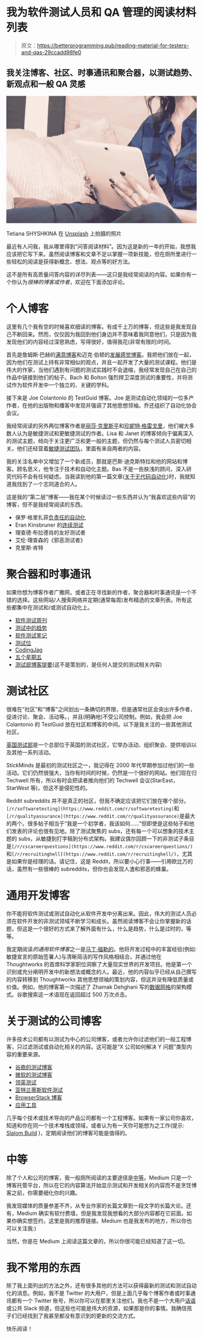# 我为软件测试人员和 QA 管理的阅读材料列表

> 原文：<https://betterprogramming.pub/reading-material-for-testers-and-qas-29ccadd98fe0>

## 我关注博客、社区、时事通讯和聚合器，以测试趋势、新观点和一般 QA 灵感

![](img/d0e4dfa2ce3891aaa07d0f1e04a1ce2c.png)

Tetiana SHYSHKINA 在 [Unsplash](https://unsplash.com/s/photos/reading-tablet?utm_source=unsplash&utm_medium=referral&utm_content=creditCopyText) 上拍摄的照片

最近有人问我，我从哪里得到“问答阅读材料”。因为这是新的一年的开始，我想我应该把它写下来。虽然阅读博客和文章不足以掌握一项新技能，但在厕所里进行一些轻松的阅读是获得新概念、想法、观点等的好方法。

这不是所有高质量问答内容的详尽列表——这只是我经常阅读的内容。如果你有一个你认为*很棒的博客或作者*，欢迎在下面添加评论。

# 个人博客

这里有几个我有空的时候喜欢细读的博客。有成千上万的博客，但这些是我发现自己不断回来。然而，仅仅因为我回到他们身边并不意味着我同意他们，只是因为我发现他们的内容经过深思熟虑，写得很好，值得我花(非常有限的)时间。

首先是詹姆斯·巴赫的[满意博客](https://www.satisfice.com/blog)和迈克·伯顿的[发展感觉博客](https://www.developsense.com/blog)。我把他们放在一起，因为他们在测试上持有非常相似的观点，并且一起开发了大量的测试课程。他们是伟大的作家，当他们遇到有问题的测试实践时不会退缩，我经常发现自己在自己的作品中链接到他们的帖子。Bach 和 Bolton 强烈捍卫深度测试的重要性，并将测试作为软件开发中一个独立的、关键的学科。

接下来是 Joe Colantonio 的 TestGuid 博客。Joe 是测试自动化领域的一位多产作者，在他的出版物和播客中发现并强调了其他思想领袖。乔还组织了自动化协会会议。

我经常阅读的另外两位博客作者是[丽莎·克里斯平](https://lisacrispin.com/)和[珍妮特·格雷戈里](http://janetgregory.ca)，他们被大多数人认为是敏捷测试和更敏捷测试的作者。Lisa 和 Janet 的博客倾向于偏离深入的测试主题，倾向于关注更广泛和更一般的主题，但仍然与每个测试人员密切相关。他们还经营着[敏捷测试团队](https://agiletestingfellow.com/blog)，里面有来自两者的内容。

我的关注名单中又增加了一个新成员，那就是巴斯·迪克斯特拉和他的网站和博客。顾名思义，他专注于技术和自动化主题。Bas 不是一些肤浅的顾问，深入研究代码不会有任何疑虑。当我读到他的第一篇文章([关于无代码自动化](https://www.ontestautomation.com/on-codeless-automation-or-rather-on-abstraction-layers/))时，我就知道我找到了一个志同道合的人。

这是我的“第二层”博客——我在某个时候读过一些东西并认为“我喜欢这些内容”的博客，但不是我经常阅读的东西。

*   保罗·格里扎菲[负责任的自动化](https://responsibleautomation.wordpress.com/)
*   Eran Kinsbruner 的[连续测试](https://continuoustesting.blog/)
*   理查德·布拉德肖的友好测试者
*   艾伦·理查森的《邪恶测试者》
*   克里斯·肯特

# 聚合器和时事通讯

如果你想为博客作者广撒网，或者正在寻找新的作者，聚合器和时事通讯是一个不错的选择。这些网站/人搜索网络并定期(通常每周)发布精选的文章列表。所有这些都集中在测试和/或测试自动化上。

*   [软件测试周刊](https://softwaretestingweekly.com/)
*   [测试中的趋势](https://trendingintesting.com/category/weekly-newsletter/)
*   [软件测试笔记](https://softwaretestingnotes.substack.com/)
*   [测试位](http://blog.testingcurator.com/)
*   [CodingJag](https://www.lambdatest.com/newsletter/editions/)
*   [五个星期五](https://angryweasel.com/blog/)
*   [测试部博客提要](https://www.ministryoftesting.com/feeds/blogs)(这不是策划的，是任何人提交的测试相关内容)

# 测试社区

很难在“社区”和“博客”之间划出一条确切的界限，但是通常社区会突出许多作者，促进讨论、聚会、活动等。，并且(明确地)不受公司控制。例如，我会把 Joe Colantonio 的 TestGuid 放在社区和博客的中间。以下是我关注的一些其他测试社区。

[英国测试部](https://www.ministryoftesting.com/)是一个总部位于英国的测试社区，它举办活动、组织聚会、提供培训以及其他一系列活动。

StickMinds 是最初的测试社区之一，我记得在 2000 年代早期参加过他们的一些活动。它们仍然很强大，当你有时间的时候，仍然是一个很好的网站。他们现在归 Techwell 所有，所以有时会把读者推向他们的 Techwell 会议(StarEast，StarWest 等)，但这不是侵犯性的。

Reddit subreddits 并不是真正的社区，但我不确定应该把它们放在哪个部分。`[/r/softwaretesting](https://www.reddit.com/r/softwaretesting)`和`[/r/qualityassurance](https://www.reddit.com/r/qualityassurance)`是最大的两个。很多帖子相当于“我是一个初学者，我该如何……”但即使是这些帖子和他们发表的评论也很有见地。除了测试聚焦的 subs，还有每一个可以想象的技术主题的 subs，从敏捷到打字稿到分布式架构。我建议偶尔回顾一下的非测试子条目是`[/r/cscareerquestions](https://www.reddit.com/r/cscareerquestions/)`和`[/r/recruitinghell](https://www.reddit.com/r/recruitinghell/)`，尤其是如果你是经理的话。请记住，这是 Reddit，所以要小心行事——引用欧比万的话，虽然有一些很棒的 subreddits，但你也会发现人渣和邪恶的蜂巢。

# 通用开发博客

你不能将软件测试或测试自动化从软件开发中分离出来。因此，伟大的测试人员必须在软件开发的非测试领域不断学习和成长。虽然阅读博客不会让你掌握新的话题，但这是一个很好的方式来了解外面有什么，什么是趋势，什么是过时的，等等。

我定期阅读*的通用软件博客*之一是[马丁·福勒的](https://martinfowler.com/bliki/)。他将开发过程中的丰富经验(例如:敏捷宣言的原始签署人)与清晰简洁的写作风格相结合，并通过他在 Thoughtworks 的首席科学家职位洞察了大量现实世界的开发项目。他是第一个识别或充分阐明开发中的新想法或概念的人。最近，他的内容似乎已经从自己撰写的内容转移到 Thoughtworks 其他思想领袖的策划内容，但这并没有降低质量或价值。例如，他的博客第一次描述了 Zhamak Dehghani 写的[数据网格](https://martinfowler.com/articles/data-monolith-to-mesh.html)的架构模式。谷歌搜索这一术语现在返回超过 500 万次点击。

# 关于测试的公司博客

许多技术公司都有以测试为中心的公司博客，或者允许你过滤他们的一般工程博客，只过滤测试或自动化相关的内容。这可能是“X 公司如何解决 Y 问题”类型内容的重要来源。

*   [谷歌的测试博客](https://testing.googleblog.com)
*   [微软的测试博客](https://techcommunity.microsoft.com/t5/testingspot-blog/bg-p/TestingSpotBlog)
*   [领英测试](https://engineering.linkedin.com/blog/topic/testing)
*   [亚特兰蒂斯软件测试](https://www.atlassian.com/continuous-delivery/software-testing)
*   [BrowserStack 博客](https://www.browserstack.com/blog/)
*   [应用工具](https://applitools.com/blog/)

几乎每个技术或技术导向的产品公司都有一个工程博客。如果有一家公司你喜欢，知道和你在同一个技术堆栈或领域，或者认为有一天你可能想为之工作(提示: [Slalom Build](https://medium.com/slalom-build) )，定期阅读他们的博客可能是值得的。

# 中等

除了个人和公司的博客，我一般厕所阅读的主要途径是[中等](https://medium.com/)。Medium 只是一个博客托管平台，所以在它的内容算法开始显示测试和开发相关的内容而不是烹饪博客之前，你需要细化你的兴趣。

我发现媒体的质量参差不齐，从专业作家的长篇文章到一段文字的长篇大论。还有，Medium 确实有软付费墙，但是我发现我想看的大部分内容都在它前面。如果你确实想签约，这里是我的推荐链接。Medium 也是我发布的地方，所以你也可以关注我:)

当然，你是在 Medium 上阅读这篇文章的，所以你很可能已经知道了这一切。

# 我不常用的东西

除了我上面列出的方法之外，还有很多其他的方法可以获得最新的测试和测试自动化的消息。例如，我不是 Twitter 的大用户，但是上面几乎每个博客作者或时事通讯都有一个 Twitter 账号，所以你可以在那里关注他们。我也不是一个大用户[话语](https://www.discourse.org/about)或公共 Slack 频道，但这些也可能是伟大的资源，如果那是你的事情。我确信孩子们已经找到了我甚至都没有意识到的更新的交流方式。

快乐阅读！